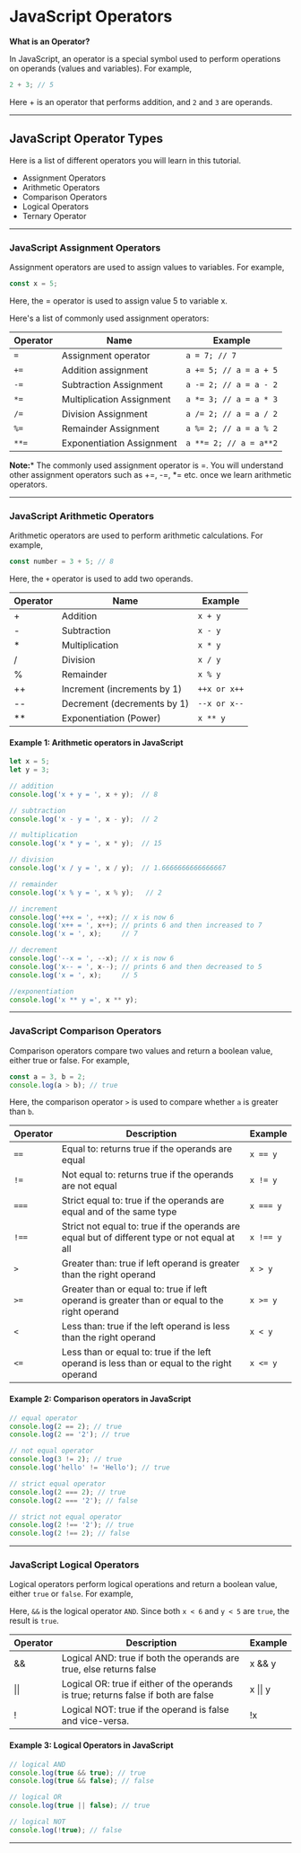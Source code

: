 # JavaScript Operators

**What is an Operator?**

In JavaScript, an operator is a special symbol used to perform operations on operands (values and variables). For example,

```js
2 + 3; // 5
```

Here + is an operator that performs addition, and ```2``` and ```3``` are operands.

***

## JavaScript Operator Types
Here is a list of different operators you will learn in this tutorial.

* Assignment Operators
* Arithmetic Operators
* Comparison Operators
* Logical Operators
* Ternary Operator

***

### JavaScript Assignment Operators
Assignment operators are used to assign values to variables. For example,

```js
const x = 5;
```

Here, the = operator is used to assign value 5 to variable x.

Here's a list of commonly used assignment operators:


| Operator | Name                      | Example              |
|----------|---------------------------|----------------------|
| ```= ```       | Assignment operator       | ```a = 7; // 7```          |
| ```+=```       | Addition assignment       | ```a += 5; // a = a + 5``` |
| ```-=```       | Subtraction Assignment    | ```a -= 2; // a = a - 2``` |
| ```*=```       | Multiplication Assignment | ```a *= 3; // a = a * 3``` |
| ```/=```       | Division Assignment       | ```a /= 2; // a = a / 2``` |
| ```%=```       | Remainder Assignment      | ```a %= 2; // a = a % 2``` |
| ```**=```      | Exponentiation Assignment | ```a **= 2; // a = a**2``` |

**Note:*** The commonly used assignment operator is =. You will understand other assignment operators such as +=, -=, *= etc. once we learn arithmetic operators.

***

### JavaScript Arithmetic Operators
Arithmetic operators are used to perform arithmetic calculations. For example,

```js
const number = 3 + 5; // 8
```

Here, the ```+``` operator is used to add two operands.

| Operator | Name                        | Example    |
|----------|-----------------------------|------------|
| +        | Addition                    | ```x + y```      |
| -        | Subtraction                 | ```x - y```      |
| *        | Multiplication              | ```x * y```      |
| /        | Division                    | ```x / y```      |
| %        | Remainder                   | ```x % y```      |
| ++       | Increment (increments by 1) | ```++x or x++``` |
| --       | Decrement (decrements by 1) | ```--x or x--``` |
| **       | Exponentiation (Power)      | ```x ** y```     |


#### Example 1: Arithmetic operators in JavaScript

```js
let x = 5;
let y = 3;

// addition
console.log('x + y = ', x + y);  // 8

// subtraction
console.log('x - y = ', x - y);  // 2

// multiplication
console.log('x * y = ', x * y);  // 15

// division
console.log('x / y = ', x / y);  // 1.6666666666666667

// remainder
console.log('x % y = ', x % y);   // 2

// increment
console.log('++x = ', ++x); // x is now 6
console.log('x++ = ', x++); // prints 6 and then increased to 7
console.log('x = ', x);     // 7

// decrement
console.log('--x = ', --x); // x is now 6
console.log('x-- = ', x--); // prints 6 and then decreased to 5
console.log('x = ', x);     // 5

//exponentiation
console.log('x ** y =', x ** y);
```

***

### JavaScript Comparison Operators
Comparison operators compare two values and return a boolean value, either true or false. For example,

```js
const a = 3, b = 2;
console.log(a > b); // true 
```

Here, the comparison operator ```>``` is used to compare whether ```a``` is greater than ```b```.

| Operator | Description                                                                                   | Example |
|----------|-----------------------------------------------------------------------------------------------|---------|
| ```==```       | Equal to: returns true if the operands are equal                                              | ```x == y```  |
| ```!=```       | Not equal to: returns true if the operands are not equal                                      | ```x != y```  |
| ```===```      | Strict equal to: true if the operands are equal and of the same type                          | ```x === y``` |
| ```!==```      | Strict not equal to: true if the operands are equal but of different type or not equal at all | ```x !== y``` |
| ```>```        | Greater than: true if left operand is greater than the right operand                          | ```x > y```   |
| ```>=```       | Greater than or equal to: true if left operand is greater than or equal to the right operand  | ```x >= y```  |
| ```<```        | Less than: true if the left operand is less than the right operand                            | ```x < y```   |
| ```<=```       | Less than or equal to: true if the left operand is less than or equal to the right operand    | ```x <= y```  |


#### Example 2: Comparison operators in JavaScript

```js
// equal operator
console.log(2 == 2); // true
console.log(2 == '2'); // true

// not equal operator
console.log(3 != 2); // true
console.log('hello' != 'Hello'); // true

// strict equal operator
console.log(2 === 2); // true
console.log(2 === '2'); // false

// strict not equal operator
console.log(2 !== '2'); // true
console.log(2 !== 2); // false
```

***

### JavaScript Logical Operators
Logical operators perform logical operations and return a boolean value, either ```true``` or ```false```. For example,

Here, ```&&``` is the logical operator ```AND```. Since both ```x < 6``` and ```y < 5``` are ```true```, the result is ```true```.


| Operator | Description                                                                         | Example  |
|----------|-------------------------------------------------------------------------------------|----------|
| &&       | Logical AND: true if both the operands are true, else returns false                 | x && y   |
| \|\|     | Logical OR: true if either of the operands is true; returns false if both are false | x \|\| y |
| !        | Logical NOT: true if the operand is false and vice-versa.                           | !x       |


#### Example 3: Logical Operators in JavaScript

```js
// logical AND
console.log(true && true); // true
console.log(true && false); // false

// logical OR
console.log(true || false); // true

// logical NOT
console.log(!true); // false
```

***
